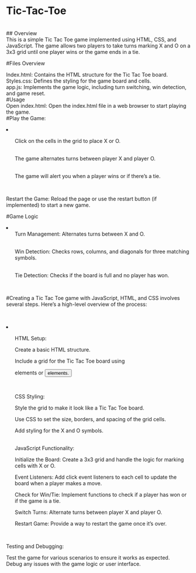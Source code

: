 # Tic-Tac-Toe
<br>
## Overview
<br>
This is a simple Tic Tac Toe game implemented using HTML, CSS, and JavaScript. The game allows two players to take turns marking X and O on a 3x3 grid until one player wins or the game ends in a tie.
<br>


#Files Overview
<br>

Index.html: Contains the HTML structure for the Tic Tac Toe board.
<br>
Styles.css: Defines the styling for the game board and cells.
<br>
app.js: Implements the game logic, including turn switching, win detection, and game reset.
<br>
#Usage
<br>
Open index.html: Open the index.html file in a web browser to start playing the game.
<br>
#Play the Game:
<br><li>
<ul>Click on the cells in the grid to place X or O.</ul>
<br>
<ul>The game alternates turns between player X and player O.</ul>
<br>
<ul>The game will alert you when a player wins or if there’s a tie.</ul></li>
<br>

 Restart the Game: Reload the page or use the restart button (if implemented) to start a new game.







#Game Logic

<li> 

<ul>Turn Management: Alternates turns between X and O.</ul>
<br>


<ul>Win Detection: Checks rows, columns, and diagonals for three matching symbols.</ul>
<br>


<ul>Tie Detection: Checks if the board is full and no player has won.</ul>

</li>
<br>


#Creating a Tic Tac Toe game with JavaScript, HTML, and CSS involves several steps. Here’s a high-level overview of the process:


<br><li>
<ol>
HTML Setup:
<br>


Create a basic HTML structure.

Include a grid for the Tic Tac Toe board using <div> elements or <button> elements.</ol> <br>

<ol>CSS Styling:<br>



Style the grid to make it look like a Tic Tac Toe board.

Use CSS to set the size, borders, and spacing of the grid cells.

Add styling for the X and O symbols.
</ol><br>
<ol>JavaScript Functionality:

<br>

Initialize the Board: Create a 3x3 grid and handle the logic for marking cells with X or O.<br>

Event Listeners: Add click event listeners to each cell to update the board when a player makes a move.<br>

Check for Win/Tie: Implement functions to check if a player has won or if the game is a tie.<br>

Switch Turns: Alternate turns between player X and player O.<br>

Restart Game: Provide a way to restart the game once it’s over.</ol><br>

Testing and Debugging:
<br>


Test the game for various scenarios to ensure it works as expected.
<br>
Debug any issues with the game logic or user interface.



